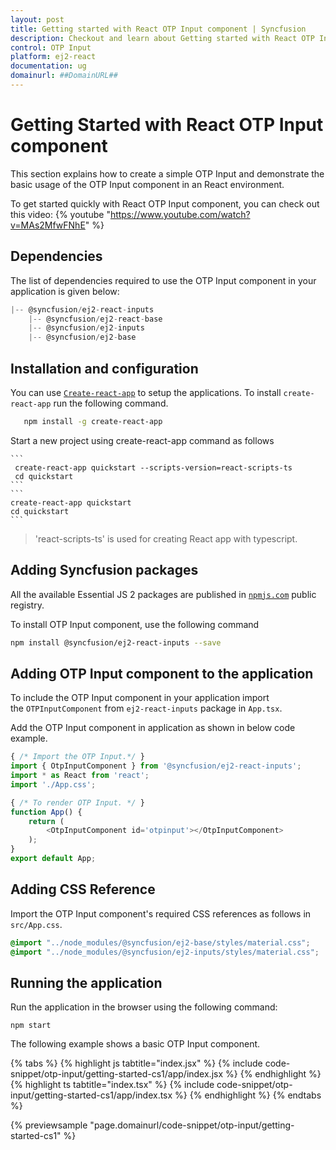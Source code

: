 ```yaml
---
layout: post
title: Getting started with React OTP Input component | Syncfusion
description: Checkout and learn about Getting started with React OTP Input component of Syncfusion Essential JS 2 and more details.
control: OTP Input
platform: ej2-react
documentation: ug
domainurl: ##DomainURL##
---
```


# Getting Started with React OTP Input component

This section explains how to create a simple OTP Input and demonstrate the basic usage of the OTP Input component in an React environment.

To get started quickly with React OTP Input component, you can check out this video:
{% youtube "https://www.youtube.com/watch?v=MAs2MfwFNhE" %}

## Dependencies

The list of dependencies required to use the OTP Input component in your application is given below:

```js
|-- @syncfusion/ej2-react-inputs
    |-- @syncfusion/ej2-react-base
    |-- @syncfusion/ej2-inputs
    |-- @syncfusion/ej2-base
```

## Installation and configuration

You can use [`Create-react-app`](https://github.com/facebook/create-react-app) to setup the applications. To install `create-react-app` run the following command.

   ```bash 
      npm install -g create-react-app
   ```

Start a new project using create-react-app command as follows

    ```
     create-react-app quickstart --scripts-version=react-scripts-ts
     cd quickstart
    ```
    ```
    create-react-app quickstart
    cd quickstart
    ```

> 'react-scripts-ts' is used for creating React app with typescript.

## Adding Syncfusion packages

All the available Essential JS 2 packages are published in [`npmjs.com`](https://www.npmjs.com/~syncfusionorg) public registry.

To install OTP Input component, use the following command

```bash
npm install @syncfusion/ej2-react-inputs --save
```

## Adding OTP Input component to the application

To include the OTP Input component in your application import the `OTPInputComponent` from `ej2-react-inputs` package in `App.tsx`.

Add the OTP Input component in application as shown in below code example.

```ts
{ /* Import the OTP Input.*/ }
import { OtpInputComponent } from '@syncfusion/ej2-react-inputs';
import * as React from 'react';
import './App.css';

{ /* To render OTP Input. */ }
function App() {
    return (
        <OtpInputComponent id='otpinput'></OtpInputComponent>
    );
}
export default App;
```

## Adding CSS Reference

Import the OTP Input component's required CSS references as follows in `src/App.css`.

```css
@import "../node_modules/@syncfusion/ej2-base/styles/material.css";
@import "../node_modules/@syncfusion/ej2-inputs/styles/material.css";
```

## Running the application

Run the application in the browser using the following command:

   ```
   npm start
   ```

The following example shows a basic OTP Input component.

{% tabs %}
{% highlight js tabtitle="index.jsx" %}
{% include code-snippet/otp-input/getting-started-cs1/app/index.jsx %}
{% endhighlight %}
{% highlight ts tabtitle="index.tsx" %}
{% include code-snippet/otp-input/getting-started-cs1/app/index.tsx %}
{% endhighlight %}
{% endtabs %}

{% previewsample "page.domainurl/code-snippet/otp-input/getting-started-cs1" %}
